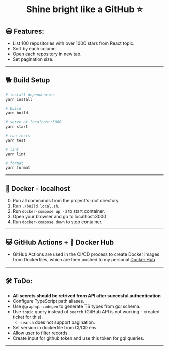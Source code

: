 ## <h1 style="text-align: center;">Shine bright like a GitHub ⭐</h1>

## 😃 Features:

- List 100 repositories with over 1000 stars from React topic.
- Sort by each column.
- Open each repository in new tab.
- Set pagination size.
---
## 🐕 Build Setup

```bash
# install dependencies
yarn install

# build
yarn build

# serve at localhost:3000
yarn start

# run tests
yarn test

# lint
yarn lint

# format
yarn format
```

---

## 🐳 Docker - localhost

0. Run all commands from the project's root directory.
1. Run `./build.local.sh`.
2. Run `docker-compose up -d` to start container.
3. Open your browser and go to localhost:3000
4. Run `docker-compose down` to stop container.

---

## 🐱 GitHub Actions + 🐳 Docker Hub

- GitHub Actions are used in the CI/CD process to create Docker images from Dockerfiles, which are then pushed to my personal [Docker Hub](https://hub.docker.com/repository/docker/mstrelczuk/shine-bright-like-a-react).

---

## 🛠️ ToDo:

- **All secrets should be retrived from API after succesful authentication**
- Configure TypeScript path aliases.
- Use `@graphql-codegen` to generate TS types from gql schema.
- Use `topic` query instead of `search` (GitHub API is not working - created ticket for this).
  - `search` does not support pagination.
- Set version in dockerfile from CI/CD env.
- Allow user to filter records.
- Create input for github token and use this token for gql queries.

---
